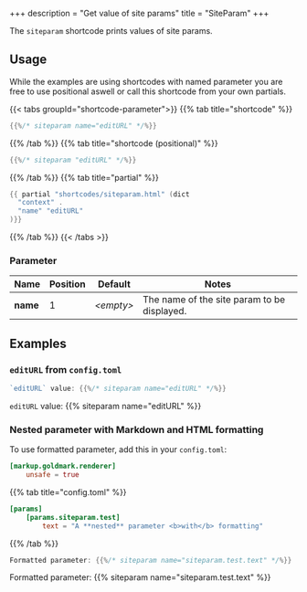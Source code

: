 +++
description = "Get value of site params"
title = "SiteParam"
+++

The `siteparam` shortcode prints values of site params.

## Usage

While the examples are using shortcodes with named parameter you are free to use positional aswell or call this shortcode from your own partials.

{{< tabs groupId="shortcode-parameter">}}
{{% tab title="shortcode" %}}


````go
{{%/* siteparam name="editURL" */%}}
````

{{% /tab %}}
{{% tab title="shortcode (positional)" %}}

````go
{{%/* siteparam "editURL" */%}}
````

{{% /tab %}}
{{% tab title="partial" %}}

````go
{{ partial "shortcodes/siteparam.html" (dict
  "context" .
  "name" "editURL"
)}}
````

{{% /tab %}}
{{< /tabs >}}

### Parameter

| Name                 | Position | Default          | Notes       |
|----------------------|----------|------------------|-------------|
| **name**             | 1        | _&lt;empty&gt;_  | The name of the site param to be displayed. |

## Examples

### `editURL` from `config.toml`

```go
`editURL` value: {{%/* siteparam name="editURL" */%}}
```

`editURL` value: {{% siteparam name="editURL" %}}

### Nested parameter with Markdown and HTML formatting

To use formatted parameter, add this in your `config.toml`:

````toml
[markup.goldmark.renderer]
    unsafe = true
````

{{% tab title="config.toml" %}}
````toml
[params]
    [params.siteparam.test]
        text = "A **nested** parameter <b>with</b> formatting"
````
{{% /tab %}}

```go
Formatted parameter: {{%/* siteparam name="siteparam.test.text" */%}}
```

Formatted parameter: {{% siteparam name="siteparam.test.text" %}}
